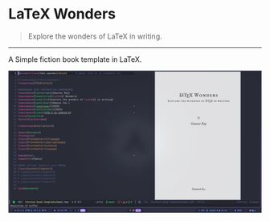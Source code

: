 # LaTeX Wonders
> Explore the wonders of LaTeX in writing.
----

A Simple fiction book template in LaTeX.

![preview](https://raw.githubusercontent.com/thehackersbrain/fiction-book-template/refs/heads/main/screenshots/latex-wonders.png)

